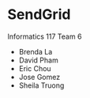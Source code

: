 # SendGrid

Informatics 117 Team 6

- Brenda La
- David Pham
- Eric Chou
- Jose Gomez
- Sheila Truong

